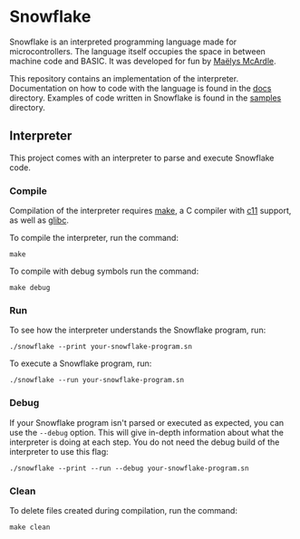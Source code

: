 # Snowflake

Snowflake is an interpreted programming language made for microcontrollers. The language itself
occupies the space in between machine code and BASIC. It was developed for fun by [Maëlys McArdle][1].

This repository contains an implementation of the interpreter. Documentation on how to 
code with the language is found in the [docs][2] directory. Examples of code written in
Snowflake is found in the [samples][3] directory.

[1]: https://www.maelys.bio/
[2]: docs/
[3]: samples/

## Interpreter

This project comes with an interpreter to parse and execute Snowflake code.

### Compile

Compilation of the interpreter requires [make][4], a C compiler with [c11][5] support, as well as [glibc][6].

To compile the interpreter, run the command:
```
make
```

To compile with debug symbols run the command:
```
make debug
```

[4]: https://en.wikipedia.org/wiki/Make_(software)
[5]: https://en.wikipedia.org/wiki/C11_(C_standard_revision)
[6]: https://en.wikipedia.org/wiki/GNU_C_Library

### Run

To see how the interpreter understands the Snowflake program, run:

```
./snowflake --print your-snowflake-program.sn
```

To execute a Snowflake program, run:
```
./snowflake --run your-snowflake-program.sn
```

### Debug

If your Snowflake program isn't parsed or executed as expected, you can use
the `--debug` option. This will give in-depth information about what the interpreter
is doing at each step. You do not need the debug build of the interpreter to 
use this flag:

```
./snowflake --print --run --debug your-snowflake-program.sn
```

### Clean

To delete files created during compilation, run the command:
```
make clean
```
